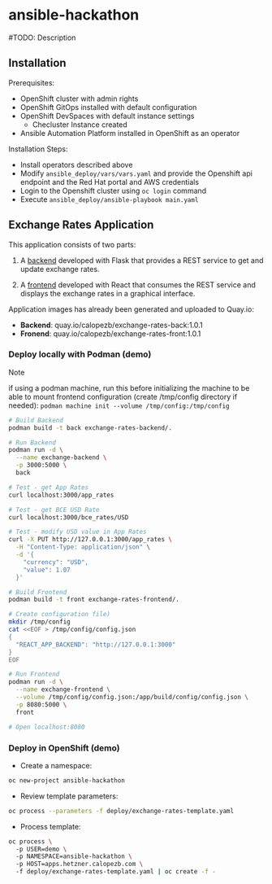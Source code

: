 # ansible-hackathon

#TODO: Description  

## Installation

Prerequisites:
- OpenShift cluster with admin rights
- OpenShift GitOps installed with default configuration
- OpenShift DevSpaces with default instance settings
    - Checluster Instance  created
- Ansible Automation Platform installed in OpenShift as an operator

Installation Steps:

- Install operators described above
- Modify `ansible_deploy/vars/vars.yaml` and provide the Openshift api endpoint and the Red Hat portal and AWS credentials
- Login to the Openshift cluster using `oc login` command
- Execute `ansible_deploy/ansible-playbook main.yaml`

## Exchange Rates Application

This application consists of two parts:

1. A [backend](exchange-rates-backend/README.md) developed with Flask that provides a REST service to get and update exchange rates.

2. A [frontend](exchange-rates-frontend/README.md) developed with React that consumes the REST service and displays the exchange rates in a graphical interface.

Application images has already been generated and uploaded to Quay.io:

- **Backend**: quay.io/calopezb/exchange-rates-back:1.0.1
- **Fronend**: quay.io/calopezb/exchange-rates-front:1.0.1

### Deploy locally with Podman (demo)

> [!NOTE]  
> if using a podman machine, run this before initializing the machine to be able to mount frontend configuration (create /tmp/config directory if needed): `podman machine init --volume /tmp/config:/tmp/config`

```sh
# Build Backend
podman build -t back exchange-rates-backend/.

# Run Backend
podman run -d \
  --name exchange-backend \
  -p 3000:5000 \
  back

# Test - get App Rates
curl localhost:3000/app_rates

# Test - get BCE USD Rate
curl localhost:3000/bce_rates/USD

# Test - modify USD value in App Rates
curl -X PUT http://127.0.0.1:3000/app_rates \
  -H "Content-Type: application/json" \
  -d '{
    "currency": "USD",
    "value": 1.07
  }'

# Build Frontend
podman build -t front exchange-rates-frontend/.

# Create configuration file)
mkdir /tmp/config
cat <<EOF > /tmp/config/config.json
{
  "REACT_APP_BACKEND": "http://127.0.0.1:3000"
}
EOF

# Run Frontend
podman run -d \
  --name exchange-frontend \
  --volume /tmp/config/config.json:/app/build/config/config.json \
  -p 8080:5000 \
  front

# Open localhost:8080
```

### Deploy in OpenShift (demo)

- Create a namespace:
```sh
oc new-project ansible-hackathon
```

- Review template parameters:
```sh
oc process --parameters -f deploy/exchange-rates-template.yaml
```

- Process template:
```sh
oc process \ 
  -p USER=demo \ 
  -p NAMESPACE=ansible-hackathon \ 
  -p HOST=apps.hetzner.calopezb.com \ 
  -f deploy/exchange-rates-template.yaml | oc create -f -
```




